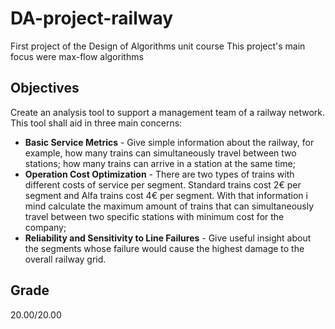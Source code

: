 # DA-project-railway
First project of the Design of Algorithms unit course
This project's main focus were max-flow algorithms

## Objectives
Create an analysis tool to support a management team of a railway network. This tool shall aid in three main concerns:
- **Basic Service Metrics** - Give simple information about the railway, for example, how many trains can simultaneously travel between two stations; how many trains can arrive in a station at the same time;
- **Operation Cost Optimization** - There are two types of trains with different costs of service per segment. Standard trains cost 2€ per segment and Alfa trains cost 4€ per segment. With that information i mind calculate the maximum amount of trains that can simultaneously travel between two specific stations with minimum cost for the company;
- **Reliability and Sensitivity to Line Failures** - Give useful insight about the segments whose failure would cause the highest damage to the overall railway grid.

## Grade
20.00/20.00
